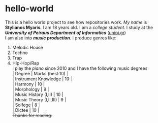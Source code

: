 # hello-world
This is a hello world project to see how repositories work.
*My name* is **Stylianos Myaris**. I am 18 years old.
I am a *college student*. 
I study at the ***University of Peiraus Department of Informatics*** ([unipi.gr](https://www.unipi.gr/unipi/el/))   
I am also into ***music production***. I produce genres like:
1. Melodic House
2. Techno
3. Trap
4. Hip-Hop/Rap    
I play the *piano* since 2010 and I have the following music degrees   
| Degree                  | Marks (best:10) |    
| Instrument Knowledge    | 10              |   
| Harmony                 | 10              |   
| Morphology              | 9               |   
| Music History (I,II)    | 10              |   
| Music Theory (I,II,III) | 9               |   
| Solfege                 | 8               |   
| Dictee                  | 10              |   
~~Thanks for reading.~~
